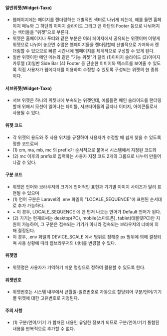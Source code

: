 #### 일반위젯(Widget-Taxo)

- 웹페이지에는 페이지를 렌더링하는 개별적인 섹터로 나뉘게 되는데, 예를 들면 홈페이지 메뉴와 그 하단의 이미지 슬라이드 그리고 맨 하단의 Footer 등으로 나뉘어지는 섹터들을 "위젯"으로 부른다.
- 위젯은 홈페이지나 푸터와 같은 부분은 여러 페이지에서 공유되는 위젯이며 이렇게 위젯으로 나뉘어 놓으면 수많은 웹페이지들을 렌더링할때 선별적으로 가져와서 렌더링할 수 있으므로 빠른 시간내에 웹페이지를 체계적으로 구성할 수 있게 된다. 
- 일반 위젯이란 메인 메뉴와 같은 "기능 위젯"가 달리 (1)이미지 슬라이드 (2)이미지 카루젤 (3)일반 Side Bar (4) Footer 등 단순한 이미지와 텍스트를 보여줄 수 있도록 직접 사용자가 웹에디터를 이용하여 수정할 수 있도록 구성되는 위젯의 한 종류이다.

#### 서브위젯(Widget-Taxo)

- 서브 위젯은 하나의 위젯내에 부속되는 위젯인데, 예를들면 메인 슬라이드를 랜더링할때 위해서 모션이 일어나는 타이틀, 서브타이들의 글자나 이미지, 아이콘들로서 사용될 수 있다. 

#### 위젯 코드
- 각 위젯의 용도와 주 사용 위치를 규정하여 사용자가 수정할 때 쉽게 찾을 수 있도록 정한 코드로써
- (1) cm, ma, mb, mc 의 prefix가 순서적으로  붙어서 시스템에서 지정된 코드와 
- (2) mc 이후의 prefix로 입력하는 사용자 지정 코드 2개의 그룹으로 나누어 
만들어 나갈 수 있다.

#### 구분 코드
- 위젯은 언어와 브라우저의 크기에 언어적인 표현과 기기별 이미지 사이즈가 달리 표현될 수 있으며 
- (1) 언어 구분은 Laravel의 .env 화일의 "LOCALE_SEQUENCE"에 표현된 순서대로 추가 가능하다. 
- ~ 이 경우, LOCALE_SEQUENCE 에 맨 먼저 나오는 언어가 Default 언어가 된다.
- (2) 기기는 현재로써는 desktop(PC), mobile(스마트폰), tablet(태블릿PC)만 지원이 가능하여, 그 구분은 접속되는 기기가 아니라 접속되는 브라우저의 너비에 의해 결정된다.
- 이 경우, .env 화일의 DEVICE_SCALE 에서 범위로 정해준 px 범위에 의해 결정되며 사용 상황에 따라 웹브라우저의 너비를 변경할 수 있다.

#### 위젯명
- 위젯명은 사용자가 기억하기 쉬운 명칭으로 정하여 활용할 수 있도록 한다.


#### 위젯번호
- 위젯번호는 시스템 내부에서 년월일-일련번호로 자동으로 할당되어 구분/언어/기기 별 위젯에 대한 고유번호로 지정된다.

#### 주의 사항
- (1) 구분/언어/기기 가 합쳐진 내용인 유일한 정보가 되므로 구분/언어/기기 통합된 내용을 반복적으로 추가할 수 없다.
